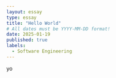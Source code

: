 ```yaml
---
layout: essay
type: essay
title: "Hello World"
# All dates must be YYYY-MM-DD format!
date: 2025-01-19
published: true
labels:
  - Software Engineering
---
```


yo
